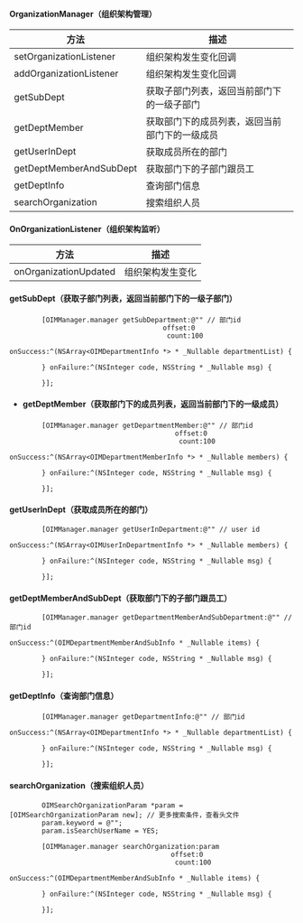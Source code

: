 #### OrganizationManager（组织架构管理）

| 方法                    | 描述                                           |
| ----------------------- | ---------------------------------------------- |
| setOrganizationListener | 组织架构发生变化回调                           |
| addOrganizationListener | 组织架构发生变化回调                           |
| getSubDept              | 获取子部门列表，返回当前部门下的一级子部门     |
| getDeptMember           | 获取部门下的成员列表，返回当前部门下的一级成员 |
| getUserInDept           | 获取成员所在的部门                             |
| getDeptMemberAndSubDept | 获取部门下的子部门跟员工                       |
| getDeptInfo             | 查询部门信息                                   |
| searchOrganization      | 搜索组织人员                                   |



#### OnOrganizationListener（组织架构监听）

| 方法                  | 描述             |
| --------------------- | ---------------- |
| onOrganizationUpdated | 组织架构发生变化 |



#### getSubDept（获取子部门列表，返回当前部门下的一级子部门）

```
        [OIMManager.manager getSubDepartment:@"" // 部门id
                                      offset:0
                                       count:100
                                   onSuccess:^(NSArray<OIMDepartmentInfo *> * _Nullable departmentList) {
    
        } onFailure:^(NSInteger code, NSString * _Nullable msg) {

        }];
```



- #### getDeptMember（获取部门下的成员列表，返回当前部门下的一级成员）

```
        [OIMManager.manager getDepartmentMember:@"" // 部门id
                                         offset:0
                                          count:100
                                      onSuccess:^(NSArray<OIMDepartmentMemberInfo *> * _Nullable members) {
            
        } onFailure:^(NSInteger code, NSString * _Nullable msg) {

        }];
```



#### getUserInDept（获取成员所在的部门）

```
        [OIMManager.manager getUserInDepartment:@"" // user id
                                      onSuccess:^(NSArray<OIMUserInDepartmentInfo *> * _Nullable members) {
            
        } onFailure:^(NSInteger code, NSString * _Nullable msg) {

        }];
```



#### getDeptMemberAndSubDept（获取部门下的子部门跟员工）

```
        [OIMManager.manager getDepartmentMemberAndSubDepartment:@"" // 部门id
                                                      onSuccess:^(OIMDepartmentMemberAndSubInfo * _Nullable items) {
            
        } onFailure:^(NSInteger code, NSString * _Nullable msg) {

        }];
```



#### getDeptInfo（查询部门信息）

```
        [OIMManager.manager getDepartmentInfo:@"" // 部门id
                                    onSuccess:^(NSArray<OIMDepartmentInfo *> * _Nullable departmentList) {
            
        } onFailure:^(NSInteger code, NSString * _Nullable msg) {

        }];

```



#### searchOrganization（搜索组织人员）

```
        OIMSearchOrganizationParam *param = [OIMSearchOrganizationParam new]; // 更多搜索条件，查看头文件
        param.keyword = @"";
        param.isSearchUserName = YES;
        
        [OIMManager.manager searchOrganization:param
                                        offset:0
                                         count:100
                                     onSuccess:^(OIMDepartmentMemberAndSubInfo * _Nullable items) {

        } onFailure:^(NSInteger code, NSString * _Nullable msg) {

        }];
```
